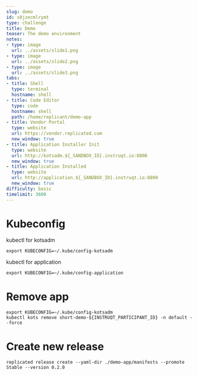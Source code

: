 ```yaml
---
slug: demo
id: s0jzecmlrymt
type: challenge
title: Demo
teaser: The demo environment
notes:
- type: image
  url: ../assets/slide1.png
- type: image
  url: ../assets/slide2.png
- type: image
  url: ../assets/slide3.png
tabs:
- title: Shell
  type: terminal
  hostname: shell
- title: Code Editor
  type: code
  hostname: shell
  path: /home/replicant/demo-app
- title: Vendor Portal
  type: website
  url: https://vendor.replicated.com
  new_window: true
- title: Application Installer Init
  type: website
  url: http://kotsadm.${_SANDBOX_ID}.instruqt.io:8800
  new_window: true
- title: Application Installed
  type: website
  url: http://application.${_SANDBOX_ID}.instruqt.io:8800
  new_window: true
difficulty: basic
timelimit: 3600
---
```


Kubeconfig
==========

kubectl for kotsadm
```
export KUBECONFIG=~/.kube/config-kotsadm
```

kubectl for application
```
export KUBECONFIG=~/.kube/config-application
```


Remove app
==========

```shell
export KUBECONFIG=~/.kube/config-kotsadm
kubectl kots remove short-demo-${INSTRUQT_PARTICIPANT_ID} -n default --force
```

Create new release
==================

```shell
replicated release create --yaml-dir ./demo-app/manifests --promote Stable --version 0.2.0
```

